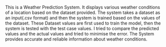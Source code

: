 This is a Weather Prediction System.
It displays various weather conditions of a location based on the dataset provided.
The system takes a dataset as an input(.csv format) and then the system is trained based on the values of the dataset.
These Dataset values are first used to train the model, then the system is tested with the test case values.
I tried to compare the predicted values and the actual values and tried to minimise the error.
The System provides accurate and reliable information about weather conditions.
